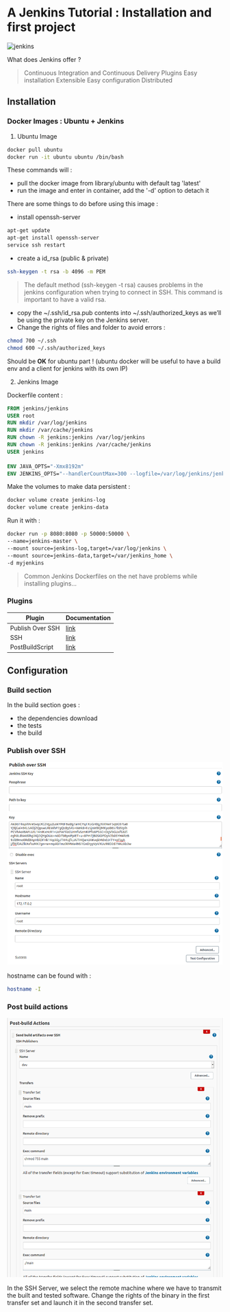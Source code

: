 # A Jenkins Tutorial : Installation and first project
![jenkins](https://cdn.ttgtmedia.com/visuals/LeMagIT/hero_article/Logo-Jenkins.jpg)

What does Jenkins offer ? 
> Continuous Integration and Continuous Delivery
> Plugins
> Easy installation
> Extensible
> Easy configuration
> Distributed

## Installation
### Docker Images : Ubuntu + Jenkins
1. Ubuntu Image 

```sh
docker pull ubuntu 
docker run -it ubuntu ubuntu /bin/bash
```
These commands will :
- pull the docker image from library/ubuntu with default tag 'latest'
- run the image and enter in container, add the '-d' option to detach it

There are some things to do before using this image : 
- install openssh-server
```sh
apt-get update
apt-get install openssh-server
service ssh restart
```
- create a id_rsa (public & private)
```sh
ssh-keygen -t rsa -b 4096 -m PEM
```
> The default method (ssh-keygen -t rsa) causes problems in the jenkins configuration when trying to connect in SSH. This command is important to have a valid rsa.
-  copy the ~/.ssh/id_rsa.pub contents into ~/.ssh/authorized_keys as we’ll be using the private key on the Jenkins server.
- Change the rights of files and folder to avoid errors : 
```sh
chmod 700 ~/.ssh
chmod 600 ~/.ssh/authorized_keys
```

Should be **OK** for ubuntu part ! (ubuntu docker will be useful to have a build env and a client for jenkins with its own IP)


2. Jenkins Image

Dockerfile content : 
```dockerfile
FROM jenkins/jenkins
USER root
RUN mkdir /var/log/jenkins
RUN mkdir /var/cache/jenkins
RUN chown -R jenkins:jenkins /var/log/jenkins
RUN chown -R jenkins:jenkins /var/cache/jenkins
USER jenkins
 
ENV JAVA_OPTS="-Xmx8192m"
ENV JENKINS_OPTS="--handlerCountMax=300 --logfile=/var/log/jenkins/jenkins.log --webroot=/var/cache/jenkins/war"
```

Make the volumes to make data persistent : 
```sh 
docker volume create jenkins-log
docker volume create jenkins-data
```


Run it with : 
```sh
docker run -p 8080:8080 -p 50000:50000 \
--name=jenkins-master \
--mount source=jenkins-log,target=/var/log/jenkins \
--mount source=jenkins-data,target=/var/jenkins_home \
-d myjenkins
```


> Common Jenkins Dockerfiles on the net have problems while installing plugins... 
### Plugins

| Plugin | Documentation |
| ------ | ------ |
| Publish Over SSH | [link](https://plugins.jenkins.io/publish-over-ssh/) |
| SSH | [link](https://plugins.jenkins.io/ssh/) |
| PostBuildScript | [link](https://plugins.jenkins.io/postbuildscript/) |

## Configuration
### Build section

In the build section goes : 
- the dependencies download
- the tests 
- the build

### Publish over SSH

![](./images/Publish_over_ssh.png)

hostname can be found with : 
```sh
hostname -I
```

### Post build actions

![](./images/post_build_actions.png)

In the SSH Server, we select the remote machine where we have to transmit the built and tested software.
Change the rights of the binary in the first transfer set and launch it in the second transfer set.
